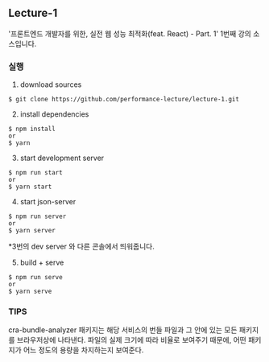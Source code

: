 ## Lecture-1

'프론트엔드 개발자를 위한, 실전 웹 성능 최적화(feat. React) - Part. 1' 1번째 강의 소스입니다.

### 실행

1. download sources

```
$ git clone https://github.com/performance-lecture/lecture-1.git
```

2. install dependencies

```
$ npm install
or
$ yarn
```

3. start development server

```
$ npm run start
or
$ yarn start
```

4. start json-server

```
$ npm run server
or
$ yarn server
```
*3번의 dev server 와 다른 콘솔에서 띄워줍니다.

5. build + serve

```
$ npm run serve
or
$ yarn serve
```

### TIPS
cra-bundle-analyzer
패키지는 해당 서비스의 번들 파일과 그 안에 있는 모든 패키지를 브라우저상에 나타낸다. 파일의 실제 크기에 따라 비율로 보여주기 때문에, 어떤 패키지가 어느 정도의 용량을 차지하는지  보여준다.